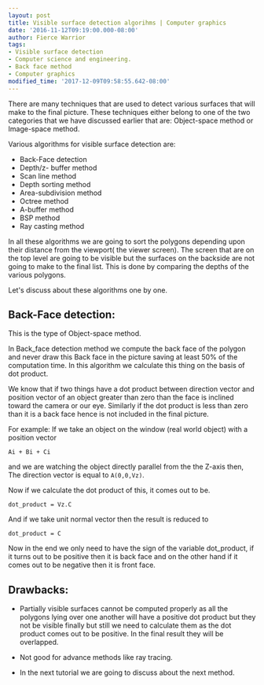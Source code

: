```yaml
---
layout: post
title: Visible surface detection algorihms | Computer graphics
date: '2016-11-12T09:19:00.000-08:00'
author: Fierce Warrior
tags:
- Visible surface detection
- Computer science and engineering.
- Back face method
- Computer graphics
modified_time: '2017-12-09T09:58:55.642-08:00'
---
```


There are many techniques that are used to detect various surfaces that will make to the final picture. These techniques either belong to one of the two categories that we have discussed earlier that are: Object-space method or Image-space method.

Various algorithms for visible surface detection are:

* Back-Face detection
* Depth/z- buffer method
* Scan line method
* Depth sorting method
* Area-subdivision method
* Octree method
* A-buffer method
* BSP method
* Ray casting method

In all these algorithms we are going to sort the polygons depending upon their distance from the viewport( the viewer screen). The screen that are on the top level are going to be visible but the surfaces on the backside are not going to make to the final list. This is done by comparing the depths of the various polygons.

Let's discuss about these algorithms one by one.

## Back-Face detection:

This is the type of Object-space method.

In Back_face detection method we compute the back face of the polygon and never draw this Back face in the picture saving at least 50% of the computation time. In this algorithm we calculate this thing on the basis of dot product.

We know that if two things have a dot product between direction vector and position vector of an object greater than zero than the face is inclined toward the camera or our eye. Similarly if the dot product is less than zero than it is a back face hence is not included in the final picture.

For example: If we take an object on the window (real world object) with a position vector

`Ai + Bi + Ci`

and we are watching the object directly parallel from the the Z-axis then, The direction vector is equal to `A(0,0,Vz)`.

Now if we calculate the dot product of this, it comes out to be.

`dot_product = Vz.C`

And if we take unit normal vector then the result is reduced to

`dot_product = C`

Now in the end we only need to have the sign of the variable dot_product, if it turns out to be positive then it is back face and on the other hand if it comes out to be negative then it is front face.

## Drawbacks:

* Partially visible surfaces cannot be computed properly as all the polygons lying over one another will have a positive dot product but they not be visible finally but still we need to calculate them as the dot product comes out to be positive. In the final result they will be overlapped.

* Not good for advance methods like ray tracing.

* In the next tutorial we are going to discuss about the next method.